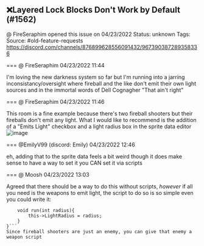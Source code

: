 ## ❌Layered Lock Blocks Don't Work by Default (#1562)
@ FireSeraphim opened this issue on 04/23/2022
Status: unknown
Tags: 
Source: #old-feature-requests https://discord.com/channels/876899628556091432/967390387289358336


=== @ FireSeraphim 04/23/2022 11:44

I'm loving the new darkness system so far but I'm running into a jarring inconsistancy/oversight where fireball and the like don't emit their own light sources and in the immortal words of Dell Cognagher "That ain't right"

=== @ FireSeraphim 04/23/2022 11:46

This room is a fine example because there's two fireball shooters but their fireballs don't emit any light. What I would like to recommend is the addition of a "Emits Light" checkbox and a light radius box in the sprite data editor
![image](https://cdn.discordapp.com/attachments/967390387289358336/967391079773126726/zc_screen00001.png?ex=65ec4c26&is=65d9d726&hm=5deb2b99a531e76f1609462335cce1086dc918735fedab33f1563af60ae2eb6d&)

=== @EmilyV99 (discord: Emily) 04/23/2022 12:46

eh, adding that to the sprite data feels a bit weird
though it does make sense to have a way to set it
you CAN set it via scripts

=== @ Moosh 04/23/2022 13:03

Agreed that there should be a way to do this without scripts, _however_ if all you need is the weapons to emit light, the script to do so is so simple even you could write it:
```eweapon script EmitLight{
    void run(int radius){
        this->LightRadius = radius;
    }
}```
Since fireball shooters are just an enemy, you can give that enemy a weapon script
